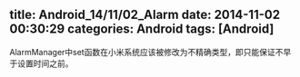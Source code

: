 title: Android_14/11/02_Alarm
date: 2014-11-02 00:30:29
categories: Android
tags: [Android]
---
AlarmManager中set函数在小米系统应该被修改为不精确类型，即只能保证不早于设置时间之前。
